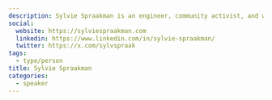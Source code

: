 ```yaml
---
description: Sylvie Spraakman is an engineer, community activist, and water lover. She is currently working on her PhD at the University of Toronto.
social:
  website: https://sylviespraakman.com
  linkedin: https://www.linkedin.com/in/sylvie-spraakman/
  twitter: https://x.com/sylvspraak
tags:
  - type/person
title: Sylvie Spraakman
categories:
  - speaker
---
```

